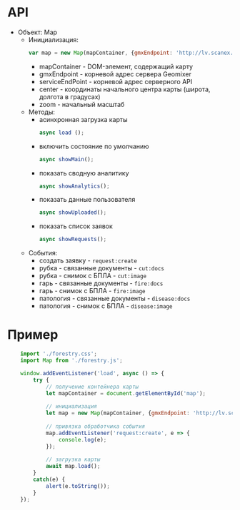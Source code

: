 # API
* Объект: Map
  * Инициализация:
	```js
	var map = new Map(mapContainer, {gmxEndpoint: 'http://lv.scanex.ru:8080', serviceEndPoint: 'http://lv.scanex.ru:9999', center: [51.331898, 111.28051], zoom: 9});
	```
  	* mapContainer - DOM-элемент, содержащий карту
	* gmxEndpoint - корневой адрес сервера Geomixer
	* serviceEndPoint - корневой адрес серверного API
  	* center - координаты начального центра карты (широта, долгота в градусах)
  	* zoom - начальный масштаб
  * Методы:
    * асинхронная загрузка карты
		```js
		async load ();
		```
	* включить состояние по умолчанию
		```js
		async showMain();
		```
	* показать сводную аналитику	
		```js
		async showAnalytics();
		```
	* показать данные пользователя
		```js
		async showUploaded();
		```
	* показать список заявок
		```js
		async showRequests();
		```
  * События:
  	* создать заявку - ``request:create``
  	* рубка - связанные документы - ``cut:docs``
  	* рубка - снимок с БПЛА - ``cut:image``
  	* гарь - связанные документы - ``fire:docs``
  	* гарь - снимок с БПЛА - ``fire:image``
  	* патология - связанные документы - ``disease:docs``
  	* патология - снимок с БПЛА - ``disease:image``
# Пример
```js
	import './forestry.css';
	import Map from './forestry.js';

	window.addEventListener('load', async () => {
		try {
			// получение контейнера карты
			let mapContainer = document.getElementById('map');
			
			// инициализация
			let map = new Map(mapContainer, {gmxEndpoint: 'http://lv.scanex.ru:8080', serviceEndpoint: 'http://lv.scanex.ru:9999'});
			
			// привязка обработчика события
			map.addEventListener('request:create', e => {
				console.log(e);
			});
			
			// загрузка карты
			await map.load();
		}
		catch(e) {
			alert(e.toString());
		}
	});
```